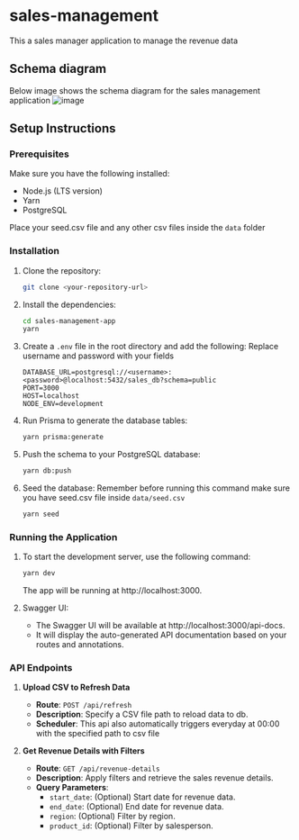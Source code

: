 # sales-management

This a sales manager application to manage the revenue data

## Schema diagram

Below image shows the schema diagram for the sales management application
![image](https://github.com/user-attachments/assets/e2f369c8-71e2-4eb7-acd0-6d67203c2bdb)

## Setup Instructions

### Prerequisites

Make sure you have the following installed:

- Node.js (LTS version)
- Yarn
- PostgreSQL

Place your seed.csv file and any other csv files inside the `data` folder

### Installation

1. Clone the repository:

   ```bash
   git clone <your-repository-url>
   ```

2. Install the dependencies:

   ```bash
   cd sales-management-app
   yarn
   ```

3. Create a `.env` file in the root directory and add the following:
   Replace username and password with your fields

   ```env
   DATABASE_URL=postgresql://<username>:<password>@localhost:5432/sales_db?schema=public
   PORT=3000
   HOST=localhost
   NODE_ENV=development
   ```

4. Run Prisma to generate the database tables:

   ```bash
   yarn prisma:generate
   ```

5. Push the schema to your PostgreSQL database:

   ```bash
   yarn db:push
   ```

6. Seed the database:
   Remember before running this command make sure you have seed.csv file inside `data/seed.csv`
   
   ```bash
   yarn seed
   ```

### Running the Application

1. To start the development server, use the following command:

   ```bash
   yarn dev
   ```

   The app will be running at http://localhost:3000.

2. Swagger UI:

   - The Swagger UI will be available at http://localhost:3000/api-docs.
   - It will display the auto-generated API documentation based on your routes and annotations.

### API Endpoints

1. **Upload CSV to Refresh Data**

   - **Route**: `POST /api/refresh`
   - **Description**: Specify a CSV file path to reload data to db.
   - **Scheduler**: This api also automatically triggers everyday at 00:00 with the specified path to csv file

2. **Get Revenue Details with Filters**

   - **Route**: `GET /api/revenue-details`
   - **Description**: Apply filters and retrieve the sales revenue details.
   - **Query Parameters**:
     - `start_date`: (Optional) Start date for revenue data.
     - `end_date`: (Optional) End date for revenue data.
     - `region`: (Optional) Filter by region.
     - `product_id`: (Optional) Filter by salesperson.
